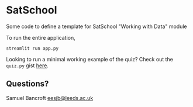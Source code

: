 # SatSchool

Some code to define a template for SatSchool "Working with Data" module

To run the entire application,

`streamlit run app.py`

Looking to run a minimal working example of the quiz? Check out the `quiz.py` gist [here](https://gist.github.com/Spiruel/caddce0dcc0a609c804dfc4dfb20f608).

## Questions?

Samuel Bancroft
eesjb@leeds.ac.uk
